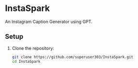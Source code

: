 # InstaSpark

An Instagram Caption Generator using GPT.

## Setup

1. Clone the repository:
   ```bash
   git clone https://github.com/superuser303/InstaSpark.git
   cd InstaSpark